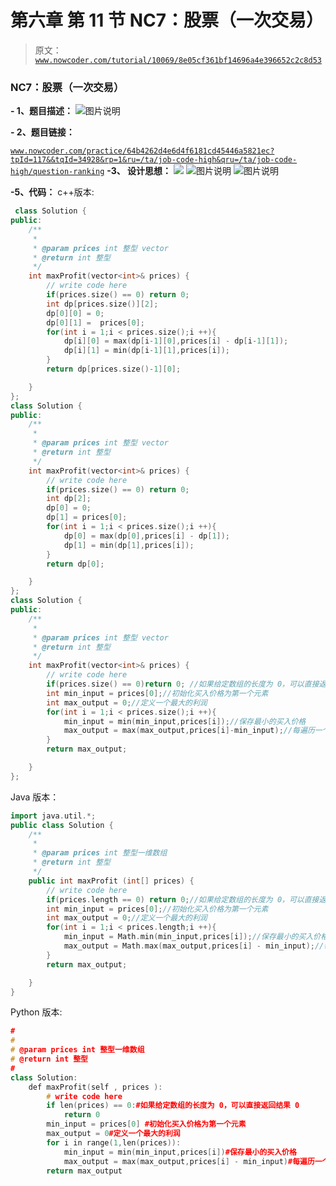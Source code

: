 # 第六章 第 11 节 NC7：股票（一次交易）

> 原文：[`www.nowcoder.com/tutorial/10069/8e05cf361bf14696a4e396652c2c8d53`](https://www.nowcoder.com/tutorial/10069/8e05cf361bf14696a4e396652c2c8d53)

### NC7：股票（一次交易）

**- 1、题目描述：**
![图片说明](img/b2bd317c84eeb35e6e22ce7e3af953e4.png "图片标题")

**- 2、题目链接：**

[`www.nowcoder.com/practice/64b4262d4e6d4f6181cd45446a5821ec?tpId=117&&tqId=34928&rp=1&ru=/ta/job-code-high&qru=/ta/job-code-high/question-ranking`](https://www.nowcoder.com/practice/64b4262d4e6d4f6181cd45446a5821ec?tpId=117&&tqId=34928&rp=1&ru=/ta/job-code-high&qru=/ta/job-code-high/question-ranking)
**-3、 设计思想：**
![ ](img/a17715b9d780e6c3d226078af422b125.png "图片标题")
![图片说明](img/95b7313313bd5e8920312deb3c6272e0.png "图片标题")
![图片说明](img/fe3b2168783069e9d328472b5322c146.png "图片标题")

**-5、代码：**
c++版本:

```cpp
 class Solution {
public:
    /**
     * 
     * @param prices int 整型 vector 
     * @return int 整型
     */
    int maxProfit(vector<int>& prices) {
        // write code here
        if(prices.size() == 0) return 0;
        int dp[prices.size()][2];
        dp[0][0] = 0;
        dp[0][1] =  prices[0];
        for(int i = 1;i < prices.size();i ++){
            dp[i][0] = max(dp[i-1][0],prices[i] - dp[i-1][1]);
            dp[i][1] = min(dp[i-1][1],prices[i]);
        }
        return dp[prices.size()-1][0];

    }
};
class Solution {
public:
    /**
     * 
     * @param prices int 整型 vector 
     * @return int 整型
     */
    int maxProfit(vector<int>& prices) {
        // write code here
        if(prices.size() == 0) return 0;
        int dp[2];
        dp[0] = 0;
        dp[1] = prices[0];
        for(int i = 1;i < prices.size();i ++){
            dp[0] = max(dp[0],prices[i] - dp[1]);
            dp[1] = min(dp[1],prices[i]);
        }
        return dp[0];

    }
};
class Solution {
public:
    /**
     * 
     * @param prices int 整型 vector 
     * @return int 整型
     */
    int maxProfit(vector<int>& prices) {
        // write code here
        if(prices.size() == 0)return 0; //如果给定数组的长度为 0，可以直接返回结果 0
        int min_input = prices[0];//初始化买入价格为第一个元素
        int max_output = 0;//定义一个最大的利润
        for(int i = 1;i < prices.size();i ++){
            min_input = min(min_input,prices[i]);//保存最小的买入价格
            max_output = max(max_output,prices[i]-min_input);//每遍历一个位置，就需要求出当前位置卖出的价钱
        }
        return max_output;

    }
};

```

Java 版本：

```cpp
import java.util.*;
public class Solution {
    /**
     * 
     * @param prices int 整型一维数组 
     * @return int 整型
     */
    public int maxProfit (int[] prices) {
        // write code here
        if(prices.length == 0) return 0;//如果给定数组的长度为 0，可以直接返回结果 0
        int min_input = prices[0];//初始化买入价格为第一个元素
        int max_output = 0;//定义一个最大的利润
        for(int i = 1;i < prices.length;i ++){
            min_input = Math.min(min_input,prices[i]);//保存最小的买入价格
            max_output = Math.max(max_output,prices[i] - min_input);//每遍历一个位置，就需要求出当前位置卖出的价钱
        }
        return max_output;

    }
}

```

Python 版本:

```cpp
#
# 
# @param prices int 整型一维数组 
# @return int 整型
#
class Solution:
    def maxProfit(self , prices ):
        # write code here
        if len(prices) == 0:#如果给定数组的长度为 0，可以直接返回结果 0
            return 0
        min_input = prices[0] #初始化买入价格为第一个元素
        max_output = 0#定义一个最大的利润
        for i in range(1,len(prices)):
            min_input = min(min_input,prices[i])#保存最小的买入价格
            max_output = max(max_output,prices[i] - min_input)#每遍历一个位置，就需要求出当前位置卖出的价钱
        return max_output

```